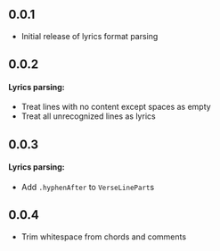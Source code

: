 ## 0.0.1

- Initial release of lyrics format parsing

## 0.0.2

#### Lyrics parsing:
- Treat lines with no content except spaces as empty
- Treat all unrecognized lines as lyrics

## 0.0.3

#### Lyrics parsing:
- Add `.hyphenAfter` to `VerseLinePart`s

## 0.0.4
- Trim whitespace from chords and comments